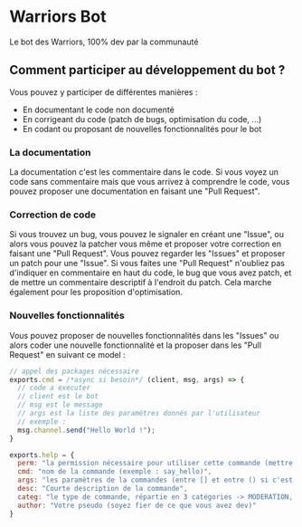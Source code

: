 # Warriors Bot
Le bot des Warriors, 100% dev par la communauté

## Comment participer au développement du bot ?
Vous pouvez y participer de différentes manières :
* En documentant le code non documenté
* En corrigeant du code (patch de bugs, optimisation du code, ...)
* En codant ou proposant de nouvelles fonctionnalités pour le bot

### La documentation
La documentation c'est les commentaire dans le code. Si vous voyez un code sans commentaire mais que vous arrivez à comprendre le code, vous pouvez proposer une documentation en faisant une "Pull Request".

### Correction de code
Si vous trouvez un bug, vous pouvez le signaler en créant une "Issue", ou alors vous pouvez la patcher vous même et proposer votre correction en faisant une "Pull Request". Vous pouvez regarder les "Issues" et proposer un patch pour une "Issue". Si vous faites une "Pull Request" n'oubliez pas d'indiquer en commentaire en haut du code, le bug que vous avez patch, et de mettre un commentaire descriptif à l'endroit du patch. Cela marche également pour les proposition d'optimisation.

### Nouvelles fonctionnalités
Vous pouvez proposer de nouvelles fonctionnalités dans les "Issues" ou alors coder une nouvelle fonctionnalité et la proposer dans les "Pull Request" en suivant ce model :
```javascript
// appel des packages nécessaire
exports.cmd = /*async si besoin*/ (client, msg, args) => {
  // code a executer
  // client est le bot
  // msg est le message
  // args est la liste des paramètres donnés par l'utilisateur
  // exemple :
  msg.channel.send("Hello World !");
}

exports.help = {
  perm: "la permission nécessaire pour utiliser cette commande (mettre SEND_MESSAGES s'il n'y a pas besoin de perm particulière)",
  cmd: "nom de la commande (exemple : say_hello)",
  args: "les paramètres de la commandes (entre [] et entre () si c'est optionnel, ne rien mettre s'il n'y en a pas besoin)",
  desc: "Courte description de la commande",
  categ: "le type de commande, répartie en 3 catégories -> MODERATION, FUN et UTILITY",
  author: "Votre pseudo (soyez fier de ce que vous avez dev)"
}
```
